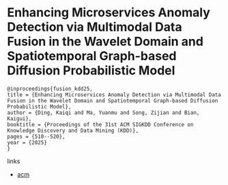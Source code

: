 # Enhancing Microservices Anomaly Detection via Multimodal Data Fusion in the Wavelet Domain and Spatiotemporal Graph-based Diffusion Probabilistic Model

```
@inproceedings{fusion_kdd25,
title = {Enhancing Microservices Anomaly Detection via Multimodal Data Fusion in the Wavelet Domain and Spatiotemporal Graph-based Diffusion Probabilistic Model},
author = {Ding, Kaiqi and Ma, Yuanmu and Song, Zijian and Bian, Kaigui},
booktitle = {Proceedings of the 31st ACM SIGKDD Conference on Knowledge Discovery and Data Mining (KDD)},
pages = {510--520},
year = {2025}
}
```

links
- [acm](https://dl.acm.org/doi/10.1145/3711896.3736938)
